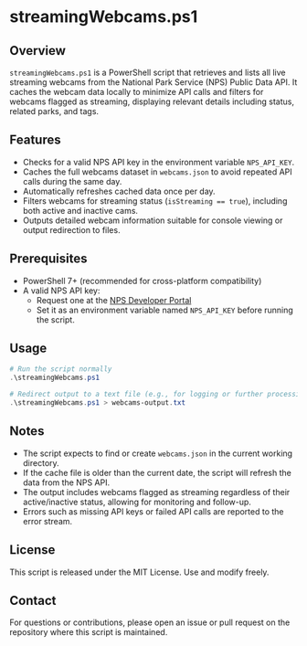 # streamingWebcams.ps1

## Overview

`streamingWebcams.ps1` is a PowerShell script that retrieves and lists all live streaming webcams from the National Park Service (NPS) Public Data API. It caches the webcam data locally to minimize API calls and filters for webcams flagged as streaming, displaying relevant details including status, related parks, and tags.

## Features

- Checks for a valid NPS API key in the environment variable `NPS_API_KEY`.
- Caches the full webcams dataset in `webcams.json` to avoid repeated API calls during the same day.
- Automatically refreshes cached data once per day.
- Filters webcams for streaming status (`isStreaming == true`), including both active and inactive cams.
- Outputs detailed webcam information suitable for console viewing or output redirection to files.

## Prerequisites

- PowerShell 7+ (recommended for cross-platform compatibility)
- A valid NPS API key:
  - Request one at the [NPS Developer Portal](https://www.nps.gov/subjects/developer/get-started.htm)
  - Set it as an environment variable named `NPS_API_KEY` before running the script.

## Usage

```powershell
# Run the script normally
.\streamingWebcams.ps1

# Redirect output to a text file (e.g., for logging or further processing)
.\streamingWebcams.ps1 > webcams-output.txt
```

## Notes

- The script expects to find or create `webcams.json` in the current working directory.
- If the cache file is older than the current date, the script will refresh the data from the NPS API.
- The output includes webcams flagged as streaming regardless of their active/inactive status, allowing for monitoring and follow-up.
- Errors such as missing API keys or failed API calls are reported to the error stream.

## License

This script is released under the MIT License. Use and modify freely.

## Contact

For questions or contributions, please open an issue or pull request on the repository where this script is maintained.

